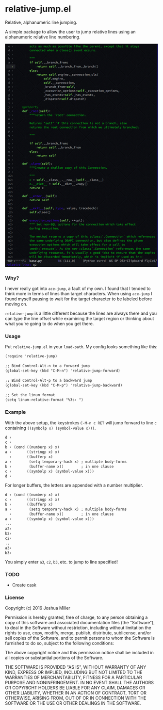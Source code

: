 # relative-jump.el

Relative, alphanumeric line jumping.

A simple package to allow the user to jump relative lines using an
alphanumeric relative line numbering.

![Screenshot](https://raw.githubusercontent.com/millerjs/relative-jump.el/master/screenshot/screenshot1.png)


### Why?

I never really got into `ace-jump`, a fault of my own. I found that I
tended to think more in terms of lines than target characters.  When
using `ace-jump` I found myself pausing to wait for the target
character to be labeled before moving on.

`relative-jump` is a little different because the lines are always
there and you can type the line offset while examining the target
region or thinking about what you're going to do when you get there.

### Usage

Put `relative-jump.el` in your `load-path`. My config looks something
like this:

```elisp
(require 'relative-jump)

;; Bind Control-Alt-n to a forward jump
(global-set-key (kbd "C-M-n") 'relative-jump-forward)

;; Bind Control-Alt-p to a backward jump
(global-set-key (kbd "C-M-p") 'relative-jump-backward)

;; Set the linum format
(setq linum-relative-format "%3s› ")
```

### Example

With the above setup, the keystrokes `C-M-n c RET` will jump forward
to line `c` containing `((symbolp x) (symbol-value x)))`.

```elisp
d ›
c ›
b › (cond ((numberp x) x)
a ›       ((stringp x) x)
  ›       ((bufferp x)
a ›        (setq temporary-hack x) ; multiple body-forms
b ›        (buffer-name x))        ; in one clause
c ›       ((symbolp x) (symbol-value x)))
d ›
```

For longer buffers, the letters are appended with a number multiplier.

```elisp
d › (cond ((numberp x) x)
c ›       ((stringp x) x)
b ›       ((bufferp x)
a ›        (setq temporary-hack x) ; multiple body-forms
  ›        (buffer-name x))        ; in one clause
a ›       ((symbolp x) (symbol-value x)))
...
a2›
b2›
c2›
..
a3›
b3›
```

You simply enter `a3`, `c2`, `b3`, etc. to jump to line specified!

### TODO

* Create cask

### License
Copyright (c) 2016 Joshua Miller

Permission is hereby granted, free of charge, to any person obtaining
a copy of this software and associated documentation files (the
"Software"), to deal in the Software without restriction, including
without limitation the rights to use, copy, modify, merge, publish,
distribute, sublicense, and/or sell copies of the Software, and to
permit persons to whom the Software is furnished to do so, subject to
the following conditions:

The above copyright notice and this permission notice shall be
included in all copies or substantial portions of the Software.

THE SOFTWARE IS PROVIDED "AS IS", WITHOUT WARRANTY OF ANY KIND,
EXPRESS OR IMPLIED, INCLUDING BUT NOT LIMITED TO THE WARRANTIES OF
MERCHANTABILITY, FITNESS FOR A PARTICULAR PURPOSE AND
NONINFRINGEMENT. IN NO EVENT SHALL THE AUTHORS OR COPYRIGHT HOLDERS BE
LIABLE FOR ANY CLAIM, DAMAGES OR OTHER LIABILITY, WHETHER IN AN ACTION
OF CONTRACT, TORT OR OTHERWISE, ARISING FROM, OUT OF OR IN CONNECTION
WITH THE SOFTWARE OR THE USE OR OTHER DEALINGS IN THE SOFTWARE.
